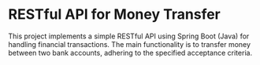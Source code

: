 # RESTful API for Money Transfer

This project implements a simple RESTful API using Spring Boot (Java) for handling financial transactions. The main functionality is to transfer money between two bank accounts, adhering to the specified acceptance criteria.
